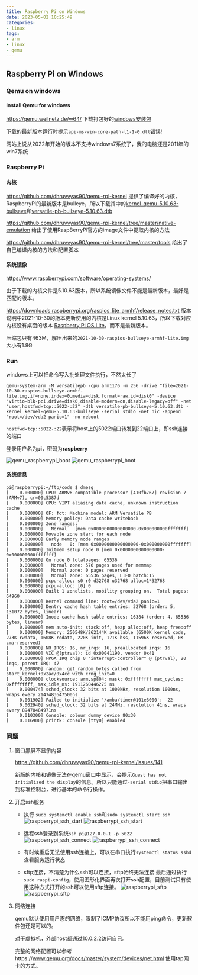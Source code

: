 ```yaml
---
title: Raspberry Pi on Windows
date: 2023-05-02 10:25:49
categories:
- linux
tags:
- arm
- linux
- qemu
---
```


## Raspberry Pi on Windows

### Qemu on windows

#### install Qemu for windows
https://qemu.weilnetz.de/w64/ 下载打包好的[windows安装包](https://qemu.weilnetz.de/w64/qemu-w64-setup-20230424.exe)

下载的最新版本运行时提示`api-ms-win-core-path-l1-1-0.dll`错误!

网站上说从2022年开始的版本不支持windows7系统了，我的电脑还是2011年的win7系统

### Raspberry Pi 

#### 内核

https://github.com/dhruvvyas90/qemu-rpi-kernel 提供了编译好的内核，RaspberryPi的最新版本是bulleye，所以下载其中的[kernel-qemu-5.10.63-bullseye](https://github.com/dhruvvyas90/qemu-rpi-kernel/blob/master/kernel-qemu-5.10.63-bullseye)和[versatile-pb-bullseye-5.10.63.dtb](https://github.com/dhruvvyas90/qemu-rpi-kernel/blob/master/versatile-pb-bullseye-5.10.63.dtb)

https://github.com/dhruvvyas90/qemu-rpi-kernel/tree/master/native-emulation 给出了使用RaspBerryPi官方的image文件中提取内核的方法

https://github.com/dhruvvyas90/qemu-rpi-kernel/tree/master/tools 给出了自己编译内核的方法和配置脚本

#### 系统镜像

https://www.raspberrypi.com/software/operating-systems/

由于下载的内核文件是5.10.63版本，所以系统镜像文件不能是最新版本，最好是匹配的版本。

https://downloads.raspberrypi.org/raspios_lite_armhf/release_notes.txt 版本说明中2021-10-30的版本更新使用的内核是Linux kernel 5.10.63，所以下载对应内核没有桌面的版本 [Raspberry Pi OS Lite](https://downloads.raspberrypi.org/raspios_lite_armhf/images/raspios_lite_armhf-2021-11-08/2021-10-30-raspios-bullseye-armhf-lite.zip)，而不是最新版本。

压缩包只有463M，解压出来的`2021-10-30-raspios-bullseye-armhf-lite.img`大小有1.8G

### Run

windows上可以把命令写入批处理文件执行，不然太长了

```shell
qemu-system-arm -M versatilepb -cpu arm1176 -m 256 -drive "file=2021-10-30-raspios-bullseye-armhf-lite.img,if=none,index=0,media=disk,format=raw,id=disk0" -device "virtio-blk-pci,drive=disk0,disable-modern=on,disable-legacy=off" -net "user,hostfwd=tcp::5022-:22" -dtb versatile-pb-bullseye-5.10.63.dtb -kernel kernel-qemu-5.10.63-bullseye -serial stdio -net nic -append "root=/dev/vda2 panic=1" -no-reboot
```

`hostfwd=tcp::5022-:22`表示将host上的5022端口转发到22端口上，即ssh连接的端口

登录用户名为**pi**，密码为**raspberry**

![qemu_raspberrypi_boot](../../uploads/linux/qemu_raspberrypi_boot.png)
![qemu_raspberrypi_boot](/uploads/linux/qemu_raspberrypi_boot.png)

#### 系统信息

```shell
pi@raspberrypi:~/ftp/code $ dmesg
[    0.000000] CPU: ARMv6-compatible processor [410fb767] revision 7 (ARMv7), cr=00c5387d
[    0.000000] CPU: VIPT aliasing data cache, unknown instruction cache
[    0.000000] OF: fdt: Machine model: ARM Versatile PB
[    0.000000] Memory policy: Data cache writeback
[    0.000000] Zone ranges:
[    0.000000]   Normal   [mem 0x0000000000000000-0x000000000fffffff]
[    0.000000] Movable zone start for each node
[    0.000000] Early memory node ranges
[    0.000000]   node   0: [mem 0x0000000000000000-0x000000000fffffff]
[    0.000000] Initmem setup node 0 [mem 0x0000000000000000-0x000000000fffffff]
[    0.000000] On node 0 totalpages: 65536
[    0.000000]   Normal zone: 576 pages used for memmap
[    0.000000]   Normal zone: 0 pages reserved
[    0.000000]   Normal zone: 65536 pages, LIFO batch:15
[    0.000000] pcpu-alloc: s0 r0 d32768 u32768 alloc=1*32768
[    0.000000] pcpu-alloc: [0] 0
[    0.000000] Built 1 zonelists, mobility grouping on.  Total pages: 64960
[    0.000000] Kernel command line: root=/dev/vda2 panic=1
[    0.000000] Dentry cache hash table entries: 32768 (order: 5, 131072 bytes, linear)
[    0.000000] Inode-cache hash table entries: 16384 (order: 4, 65536 bytes, linear)
[    0.000000] mem auto-init: stack:off, heap alloc:off, heap free:off
[    0.000000] Memory: 250548K/262144K available (6500K kernel code, 273K rwdata, 1608K rodata, 220K init, 171K bss, 11596K reserved, 0K cma-reserved)
[    0.000000] NR_IRQS: 16, nr_irqs: 16, preallocated irqs: 16
[    0.000000] VIC @(ptrval): id 0x00041190, vendor 0x41
[    0.000000] FPGA IRQ chip 0 "interrupt-controller" @ (ptrval), 20 irqs, parent IRQ: 47
[    0.000000] random: get_random_bytes called from start_kernel+0x2ac/0x4cc with crng_init=0
[    0.000000] clocksource: arm,sp804: mask: 0xffffffff max_cycles: 0xffffffff, max_idle_ns: 1911260446275 ns
[    0.000474] sched_clock: 32 bits at 1000kHz, resolution 1000ns, wraps every 2147483647500ns
[    0.001902] Failed to initialize '/amba/timer@101e3000': -22
[    0.002940] sched_clock: 32 bits at 24MHz, resolution 41ns, wraps every 89478484971ns
[    0.010300] Console: colour dummy device 80x30
[    0.016900] printk: console [tty0] enabled
```



### 问题

1. 窗口黑屏不显示内容

   https://github.com/dhruvvyas90/qemu-rpi-kernel/issues/141

   新版的内核和镜像无法在qemu窗口中显示，会提示`Guest has not initialized the display`的信息。所以只能通过`-serial stdio`把串口输出到标准控制台，进行基本的命令行操作。
   
2. 开启ssh服务

   * 执行 `sudo systemctl enable ssh`和`sudo systemctl start ssh`
    ![raspberrypi_ssh_start](../../uploads/linux/raspberrypi_ssh_start.png)
    ![raspberrypi_ssh_start](/uploads/linux/raspberrypi_ssh_start.png)
   
   * 远程ssh登录到系统`ssh pi@127.0.0.1 -p 5022`
    ![raspberrypi_ssh_connect](../../uploads/linux/raspberrypi_ssh_connect.png)
    ![raspberrypi_ssh_connect](/uploads/linux/raspberrypi_ssh_connect.png)
   
   * 有时候重启无法使用ssh连接上，可以在串口执行`systemctl status sshd`查看服务运行状态
   
    * sftp连接，不清楚为什么ssh可以连接，sftp始终无法连接
    最后通过执行`sudo raspi-config`，使用图形化界面再次打开ssh配置，目前测试只有使用这种方式打开的ssh可以使用sftp连接。
    ![raspberrypi_sftp](../../uploads/linux/raspberrypi_sftp.png)
    ![raspberrypi_sftp](/uploads/linux/raspberrypi_sftp.png)
   
3. 网络连接
	
	qemu默认使用用户态的网络，限制了ICMP协议所以不能用ping命令，更新软件包还是可以的。
	
	对于虚拟机，外部host都通过10.0.2.2访问自己。
	
	完整的网络配置可以参考https://www.qemu.org/docs/master/system/devices/net.html 使用tap网卡的方式。